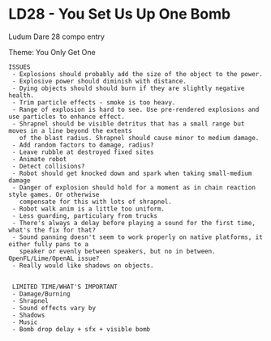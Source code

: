LD28 - You Set Us Up One Bomb
====

Ludum Dare 28 compo entry

Theme: You Only Get One


	ISSUES
	 - Explosions should probably add the size of the object to the power.
	 - Explosive power should diminish with distance.
	 - Dying objects should should burn if they are slightly negative health.
	 - Trim particle effects - smoke is too heavy.
	 - Range of explosion is hard to see. Use pre-rendered explosions and use particles to enhance effect.
	 - Shrapnel should be visible detritus that has a small range but moves in a line beyond the extents
	   of the blast radius. Shrapnel should cause minor to medium damage.
	 - Add random factors to damage, radius?
	 - Leave rubble at destroyed fixed sites
	 - Animate robot
	 - Detect collisions?
	 - Robot should get knocked down and spark when taking small-medium damage
	 - Danger of explosion should hold for a moment as in chain reaction style games. Or otherwise
	   compensate for this with lots of shrapnel.
	 - Robot walk anim is a little too uniform.
	 - Less guarding, particulary from trucks
	 - There's always a delay before playing a sound for the first time, what's the fix for that?
	 - Sound panning doesn't seem to work properly on native platforms, it either fully pans to a 
	   speaker or evenly between speakers, but no in between. OpenFL/Lime/OpenAL issue?
	 - Really would like shadows on objects.


	 LIMITED TIME/WHAT'S IMPORTANT
	 - Damage/Burning
	 - Shrapnel
	 - Sound effects vary by 
	 - Shadows
	 - Music
	 - Bomb drop delay + sfx + visible bomb